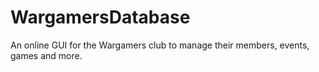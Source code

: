 # WargamersDatabase
An online GUI for the Wargamers club to manage their members, events, games and more.
